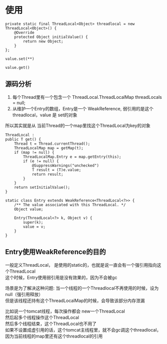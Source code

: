 # 使用

```
private static final ThreadLocal<Object> threadlocal = new ThreadLocal<Object>() {
    @Override
    protected Object initialValue() {
        return new Object;
    }
};

value.set(**)

value.get()
```

## 源码分析

1. 每个Thread里有一个包含一个 ThreadLocal.ThreadLocalMap threadLocals = null;
2. 从维护一个Entry的数组，Entry是一个 WeakReference, 弱引用的是这个threadlocal，value 是 set的对象

所以其实就是从 当前Thread的一个map里找这个ThreadLocal为key的对象

```
ThreadLocal : 
public T get() {
    Thread t = Thread.currentThread();
    ThreadLocalMap map = getMap(t);
    if (map != null) {
        ThreadLocalMap.Entry e = map.getEntry(this);
        if (e != null) {
            @SuppressWarnings("unchecked")
            T result = (T)e.value;
            return result;
        }
    }
    return setInitialValue();
}

static class Entry extends WeakReference<ThreadLocal<?>> {
    /** The value associated with this ThreadLocal. */
    Object value;

    Entry(ThreadLocal<?> k, Object v) {
        super(k);
        value = v;
    }
}

```

## Entry使用WeakReference的目的

一般定义ThreadLocal， 是使用的static的，也就是说一直会有一个强引用指向这个ThreadLocal  
这个时候，Entry使用弱引用是没有效果的，因为不会被gc  

场景是为了解决这种问题:
当一个线程的一个Threadlocal不再使用的时候，设为null（强引用释放）  
但是该线程还持有这个ThreadLocalMap的时候，会导致该部分内存泄漏  

比如说一个tomcat线程，每次操作都会  new一个ThreadLocal  
然后起多个线程操作这个ThreadLocal  
然后多个线程结束，这个ThreadLocal也不用了  
如果不设置成虚引用的话，这个tomcat主线程里，就不会gc调这个threadlocal，因为当前线程的map里还有这个threadlocal的引用